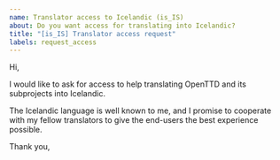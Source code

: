 ```yaml
---
name: Translator access to Icelandic (is_IS)
about: Do you want access for translating into Icelandic?
title: "[is_IS] Translator access request"
labels: request_access
---
```


<!-- translator: is_IS -->
<!-- Please do not edit the header of this template. If you have something to add, do this at the end. -->

Hi,

I would like to ask for access to help translating OpenTTD and its subprojects into Icelandic.

The Icelandic language is well known to me, and I promise to cooperate with my fellow translators to give the end-users the best experience possible.

<!-- DO NOT modify anything above this line; feel free to add a personal touch below this line -->

Thank you,
